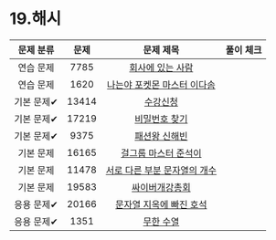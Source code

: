 # 19.해시

| 문제 분류  |  문제   |                           문제 제목                           | 풀이 체크 |
|:------:|:-----:|:---------------------------------------------------------:|:-----:|
| 연습 문제  | 7785  |     [회사에 있는 사람](https://www.acmicpc.net/problem/7785)     |       |
| 연습 문제  | 1620  |  [나는야 포켓몬 마스터 이다솜](https://www.acmicpc.net/problem/1620)  |       |
| 기본 문제✔ | 13414 |       [수강신청](https://www.acmicpc.net/problem/13414)       |       |
| 기본 문제✔ | 17219 |     [비밀번호 찾기](https://www.acmicpc.net/problem/17219)      |       |
| 기본 문제✔ | 9375  |      [패션왕 신해빈](https://www.acmicpc.net/problem/9375)      |       |
| 기본 문제  | 16165 |   [걸그룹 마스터 준석이](https://www.acmicpc.net/problem/16165)    |       |
| 기본 문제  | 11478 | [서로 다른 부분 문자열의 개수](https://www.acmicpc.net/problem/11478) |       |
| 기본 문제  | 19583 |     [싸이버개강총회](https://www.acmicpc.net/problem/19583)      |       |
| 응용 문제✔ | 20166 |  [문자열 지옥에 빠진 호석](https://www.acmicpc.net/problem/20166)   |       |
| 응용 문제✔ | 1351  |       [무한 수열](https://www.acmicpc.net/problem/1351)       |       |